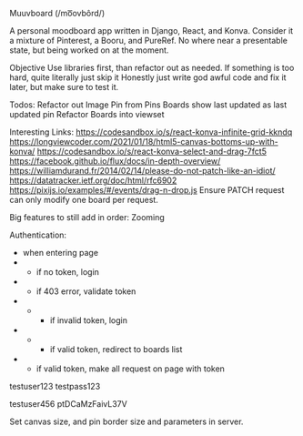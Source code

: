 Muuvboard
(/mo͞ovbôrd/)

A personal moodboard app written in Django, React, and Konva. Consider it a mixture of Pinterest, a Booru, and PureRef. No where near a presentable state, but being worked on at the moment.

Objective
Use libraries first, than refactor out as needed.
If something is too hard, quite literally just skip it
Honestly just write god awful code and fix it later, but make sure to test it.

Todos:
Refactor out Image Pin from Pins
Boards show last updated as last updated pin
Refactor Boards into viewset


Interesting Links:
https://codesandbox.io/s/react-konva-infinite-grid-kkndq
https://longviewcoder.com/2021/01/18/html5-canvas-bottoms-up-with-konva/
https://codesandbox.io/s/react-konva-select-and-drag-7fct5
https://facebook.github.io/flux/docs/in-depth-overview/
https://williamdurand.fr/2014/02/14/please-do-not-patch-like-an-idiot/
https://datatracker.ietf.org/doc/html/rfc6902
https://pixijs.io/examples/#/events/drag-n-drop.js
Ensure PATCH request can only modify one board per request.


Big features to still add in order:
Zooming


Authentication:
* when entering page
* * if no token, login
* * if 403 error, validate token
* * * if invalid token, login
* * * if valid token, redirect to boards list
* * if valid token, make all request on page with token



testuser123
testpass123

testuser456
ptDCaMzFaivL37V

Set canvas size, and pin border size and parameters in server.

